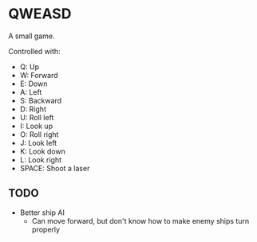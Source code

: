 # QWEASD

A small game.

Controlled with:

* Q: Up
* W: Forward
* E: Down
* A: Left
* S: Backward
* D: Right
* U: Roll left
* I: Look up
* O: Roll right
* J: Look left
* K: Look down
* L: Look right
* SPACE: Shoot a laser

## TODO
* Better ship AI
  * Can move forward, but don't know how to make enemy ships turn properly
